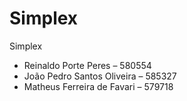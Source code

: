 # Simplex
 Simplex
 
- Reinaldo Porte Peres – 580554
- João Pedro Santos Oliveira – 585327
- Matheus Ferreira de Favari – 579718
